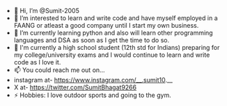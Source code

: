 - 👋 Hi, I’m @Sumit-2005
- 👀 I’m interested to learn and write code and have myself employed in a FAANG or atleast a good company until I start my own business.
- 🌱 I’m currently learning python and also will learn other programming languages and DSA as soon as I get the time to do so.
- 💞️ I'm currently a high school student (12th std for Indians) preparing for my college/university exams and I would continue to learn and write code as I love it.
- 📫 You could reach me out on...
- instagram at- https://www.instagram.com/__.sumit10.__
- X at- https://twitter.com/SumitBhagat9266
- ⚡ Hobbies: I love outdoor sports and going to the gym.

<!---
Sumit-2005/Sumit-2005 is a ✨ special ✨ repository because its `README.md` (this file) appears on your GitHub profile.
You can click the Preview link to take a look at your changes.
--->
